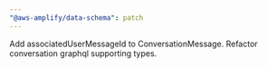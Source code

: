 ```yaml
---
"@aws-amplify/data-schema": patch
---
```


Add associatedUserMessageId to ConversationMessage. Refactor conversation graphql supporting types.
